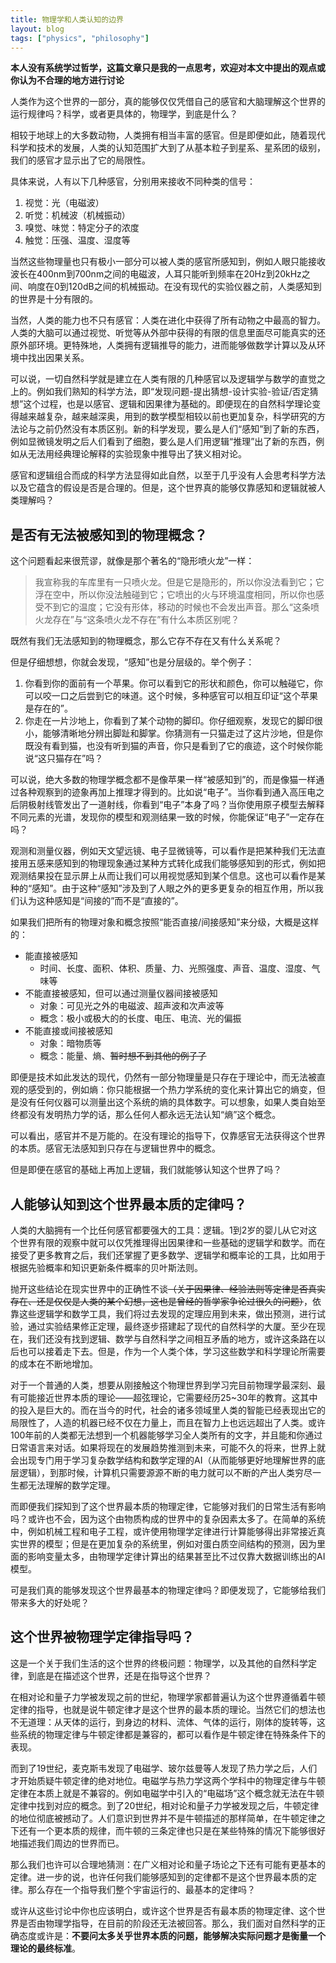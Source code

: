 ```yaml
---
title: 物理学和人类认知的边界
layout: blog
tags: ["physics", "philosophy"]
---
```


**本人没有系统学过哲学，这篇文章只是我的一点思考，欢迎对本文中提出的观点或你认为不合理的地方进行讨论**

人类作为这个世界的一部分，真的能够仅仅凭借自己的感官和大脑理解这个世界的运行规律吗？科学，或者更具体的，物理学，到底是什么？

相较于地球上的大多数动物，人类拥有相当丰富的感官。但是即便如此，随着现代科学和技术的发展，人类的认知范围扩大到了从基本粒子到星系、星系团的级别，我们的感官才显示出了它的局限性。

具体来说，人有以下几种感官，分别用来接收不同种类的信号：

1. 视觉：光（电磁波）
2. 听觉：机械波（机械振动）
3. 嗅觉、味觉：特定分子的浓度
4. 触觉：压强、温度、湿度等

当然这些物理量也只有极小一部分可以被人类的感官所感知到，例如人眼只能接收波长在400nm到700nm之间的电磁波，人耳只能听到频率在20Hz到20kHz之间、响度在0到120dB之间的机械振动。在没有现代的实验仪器之前，人类感知到的世界是十分有限的。

当然，人类的能力也不只有感官：人类在进化中获得了所有动物之中最高的智力。人类的大脑可以通过视觉、听觉等从外部中获得的有限的信息里面尽可能真实的还原外部环境。更特殊地，人类拥有逻辑推导的能力，进而能够做数学计算以及从环境中找出因果关系。

可以说，一切自然科学就是建立在人类有限的几种感官以及逻辑学与数学的直觉之上的。例如我们熟知的科学方法，即“发现问题-提出猜想-设计实验-验证/否定猜想”这个过程，也是以感官、逻辑和因果律为基础的。即便现在的自然科学理论变得越来越复杂，越来越深奥，用到的数学模型相较以前也更加复杂，科学研究的方法论与之前仍然没有本质区别。新的科学发现，要么是人们“感知”到了新的东西，例如显微镜发明之后人们看到了细胞，要么是人们用逻辑“推理”出了新的东西，例如从无法用经典理论解释的实验现象中推导出了狭义相对论。

感官和逻辑组合而成的科学方法显得如此自然，以至于几乎没有人会思考科学方法以及它蕴含的假设是否是合理的。但是，这个世界真的能够仅靠感知和逻辑就被人类理解吗？

## 是否有无法被感知到的物理概念？

这个问题看起来很荒谬，就像是那个著名的“隐形喷火龙”一样：

> 我宣称我的车库里有一只喷火龙。但是它是隐形的，所以你没法看到它；它浮在空中，所以你没法触碰到它；它喷出的火与环境温度相同，所以你也感受不到它的温度；它没有形体，移动的时候也不会发出声音。那么“这条喷火龙存在”与“这条喷火龙不存在”有什么本质区别呢？

既然有我们无法感知到的物理概念，那么它存不存在又有什么关系呢？

但是仔细想想，你就会发现，“感知”也是分层级的。举个例子：

1. 你看到你的面前有一个苹果。你可以看到它的形状和颜色，你可以触碰它，你可以咬一口之后尝到它的味道。这个时候，多种感官可以相互印证“这个苹果是存在的”。
2. 你走在一片沙地上，你看到了某个动物的脚印。你仔细观察，发现它的脚印很小，能够清晰地分辨出脚趾和脚掌。你猜测有一只猫走过了这片沙地，但是你既没有看到猫，也没有听到猫的声音，你只是看到了它的痕迹，这个时候你能说“这只猫存在”吗？

可以说，绝大多数的物理学概念都不是像苹果一样“被感知到”的，而是像猫一样通过各种观察到的迹象再加上推理才得到的。比如说“电子”。当你看到通入高压电之后阴极射线管发出了一道射线，你看到“电子”本身了吗？当你使用原子模型去解释不同元素的光谱，发现你的模型和观测结果一致的时候，你能保证“电子”一定存在吗？

观测和测量仪器，例如天文望远镜、电子显微镜等，可以看作是把某种我们无法直接用五感来感知到的物理现象通过某种方式转化成我们能够感知到的形式，例如把观测结果投在显示屏上从而让我们可以用视觉感知到某个信息。这也可以看作是某种的“感知”。由于这种“感知”涉及到了人眼之外的更多更复杂的相互作用，所以我们认为这种感知是“间接的”而不是“直接的”。

如果我们把所有的物理对象和概念按照“能否直接/间接感知”来分级，大概是这样的：

- 能直接被感知
  - 时间、长度、面积、体积、质量、力、光照强度、声音、温度、湿度、气味等
- 不能直接被感知，但可以通过测量仪器间接被感知
  - 对象：可见光之外的电磁波、超声波和次声波等
  - 概念：极小或极大的的长度、电压、电流、光的偏振
- 不能直接或间接被感知
  - 对象：暗物质等
  - 概念：能量、熵、~~暂时想不到其他的例子了~~

即便是技术如此发达的现代，仍然有一部分物理量是只存在于理论中，而无法被直观的感受到的，例如熵：你只能根据一个热力学系统的变化来计算出它的熵变，但是没有任何仪器可以测量出这个系统的熵的具体数字。可以想象，如果人类自始至终都没有发明热力学的话，那么任何人都永远无法认知“熵”这个概念。

可以看出，感官并不是万能的。在没有理论的指导下，仅靠感官无法获得这个世界的本质。感官无法感知到只存在与逻辑世界中的概念。

但是即便在感官的基础上再加上逻辑，我们就能够认知这个世界了吗？

## 人能够认知到这个世界最本质的定律吗？

人类的大脑拥有一个比任何感官都要强大的工具：逻辑。1到2岁的婴儿从它对这个世界有限的观察中就可以仅凭推理得出因果律和一些基础的逻辑学和数学。而在接受了更多教育之后，我们还掌握了更多数学、逻辑学和概率论的工具，比如用于根据先验概率和知识更新条件概率的贝叶斯法则。

抛开这些结论在现实世界中的正确性不谈~~（关于因果律、经验法则等定律是否真实存在、还是仅仅是人类的某个幻想，这也是曾经的哲学家争论过很久的问题）~~，依靠这些逻辑学和数学工具，我们将过去发现的定理应用到未来，做出预测，进行试验，通过实验结果修正定理，最终逐步搭建起了现代的自然科学的大厦。至少在现在，我们还没有找到逻辑、数学与自然科学之间相互矛盾的地方，或许这条路在以后也可以接着走下去。但是，作为一个人类个体，学习这些数学和科学理论所需要的成本在不断地增加。

对于一个普通的人类，想要从刚接触这个物理世界到学习完目前物理学最深刻、最有可能接近世界本质的理论——超弦理论，它需要经历25~30年的教育。这其中的投入是巨大的。而在当今的时代，社会的诸多领域里人类的智能已经表现出它的局限性了，人造的机器已经不仅在力量上，而且在智力上也远远超出了人类。或许100年前的人类都无法想到一个机器能够学习全人类所有的文字，并且能和你通过日常语言来对话。如果将现在的发展趋势推测到未来，可能不久的将来，世界上就会出现专门用于学习复杂数学结构和数学定理的AI（从而能够更好地理解世界的底层逻辑），到那时候，计算机只需要源源不断的电力就可以不断的产出人类穷尽一生都无法理解的数学定理。

而即便我们探知到了这个世界最本质的物理定律，它能够对我们的日常生活有影响吗？或许也不会，因为这个由物质构成的世界中的复杂因素太多了。在简单的系统中，例如机械工程和电子工程，或许使用物理学定律进行计算能够得出非常接近真实世界的模型；但是在更加复杂的系统里，例如对蛋白质空间结构的预测，因为里面的影响变量太多，由物理学定律计算出的结果甚至比不过仅靠大数据训练出的AI模型。

可是我们真的能够发现这个世界最基本的物理定律吗？即便发现了，它能够给我们带来多大的好处呢？

## 这个世界被物理学定律指导吗？

这是一个关于我们生活的这个世界的终极问题：物理学，以及其他的自然科学定律，到底是在描述这个世界，还是在指导这个世界？

在相对论和量子力学被发现之前的世纪，物理学家都普遍认为这个世界遵循着牛顿定律的指导，也就是说牛顿定律才是这个世界的最本质的理论。当然它们的想法也不无道理：从天体的运行，到身边的材料、流体、气体的运行，刚体的旋转等，这些系统的物理定律与牛顿定律都是兼容的，都可以看作是牛顿定律在特殊条件下的表现。

而到了19世纪，麦克斯韦发现了电磁学、玻尔兹曼等人发现了热力学之后，人们才开始质疑牛顿定律的绝对地位。电磁学与热力学这两个学科中的物理定律与牛顿定律在本质上就是不兼容的。例如电磁学中引入的“电磁场”这个概念就无法在牛顿定律中找到对应的概念。到了20世纪，相对论和量子力学被发现之后，牛顿定律的地位彻底被撼动了。人们意识到世界并不是牛顿描述的那样简单，在牛顿定律之下还有一个更本质的规律，而牛顿的三条定律也只是在某些特殊的情况下能够很好地描述我们周边的世界而已。

那么我们也许可以合理地猜测：在广义相对论和量子场论之下还有可能有更基本的定律。进一步的说，也许任何我们能够感知到的定律都不是这个世界最本质的定律。那么存在一个指导我们整个宇宙运行的、最基本的定律吗？

或许从这些讨论中你也应该明白，或许这个世界是否有最本质的物理定律、这个世界是否由物理学指导，在目前的阶段还无法被回答。那么，我们面对自然科学的正确态度或许是：**不要问太多关乎世界本质的问题，能够解决实际问题才是衡量一个理论的最终标准**。
